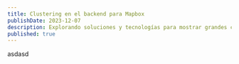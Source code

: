 ```yaml
---
title: Clustering en el backend para Mapbox
publishDate: 2023-12-07
description: Explorando soluciones y tecnologías para mostrar grandes cantidades de información en un mapa de Mapbox
published: true
---
```

asdasd